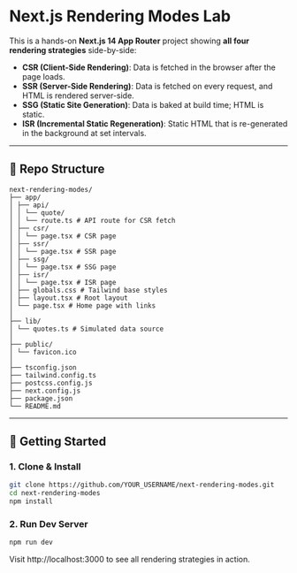 # Next.js Rendering Modes Lab

This is a hands-on **Next.js 14 App Router** project showing **all four rendering strategies** side-by-side:  

- **CSR (Client-Side Rendering)**: Data is fetched in the browser after the page loads.
- **SSR (Server-Side Rendering)**: Data is fetched on every request, and HTML is rendered server-side.
- **SSG (Static Site Generation)**: Data is baked at build time; HTML is static.
- **ISR (Incremental Static Regeneration)**: Static HTML that is re-generated in the background at set intervals.

---

## 📂 Repo Structure

```text
next-rendering-modes/
├── app/
│ ├── api/
│ │ └── quote/
│ │ └── route.ts # API route for CSR fetch
│ ├── csr/
│ │ └── page.tsx # CSR page
│ ├── ssr/
│ │ └── page.tsx # SSR page
│ ├── ssg/
│ │ └── page.tsx # SSG page
│ ├── isr/
│ │ └── page.tsx # ISR page
│ ├── globals.css # Tailwind base styles
│ ├── layout.tsx # Root layout
│ └── page.tsx # Home page with links
│
├── lib/
│ └── quotes.ts # Simulated data source
│
├── public/
│ └── favicon.ico
│
├── tsconfig.json
├── tailwind.config.ts
├── postcss.config.js
├── next.config.js
├── package.json
└── README.md

```
---

## 🚀 Getting Started

### 1. Clone & Install
```bash
git clone https://github.com/YOUR_USERNAME/next-rendering-modes.git
cd next-rendering-modes
npm install
```
### 2. Run Dev Server
```bash
npm run dev
```

Visit http://localhost:3000
 to see all rendering strategies in action.
